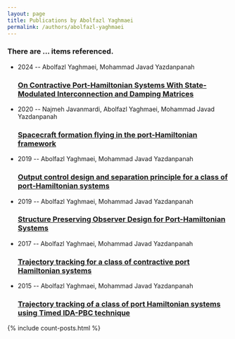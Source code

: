 ```yaml
---
layout: page
title: Publications by Abolfazl Yaghmaei
permalink: /authors/abolfazl-yaghmaei
---
```


<h3 id="number-posts">There are ... items referenced.</h3>
<ul class="post-list">
<li><span class='post-meta'>2024 -- Abolfazl Yaghmaei, Mohammad Javad Yazdanpanah</span><h3><a class='post-link' href="{{ site.baseurl }}/on-contractive-port-hamiltonian-systems-with-state-modulated-interconnection-and-damping-matrices">On Contractive Port-Hamiltonian Systems With State-Modulated Interconnection and Damping Matrices</a></h3></li>
<li><span class='post-meta'>2020 -- Najmeh Javanmardi, Abolfazl Yaghmaei, Mohammad Javad Yazdanpanah</span><h3><a class='post-link' href="{{ site.baseurl }}/spacecraft-formation-flying-in-the-port-hamiltonian-framework">Spacecraft formation flying in the port-Hamiltonian framework</a></h3></li>
<li><span class='post-meta'>2019 -- Abolfazl Yaghmaei, Mohammad Javad Yazdanpanah</span><h3><a class='post-link' href="{{ site.baseurl }}/output-control-design-and-separation-principle-for-a-class-of-port-hamiltonian-systems">Output control design and separation principle for a class of port‐Hamiltonian systems</a></h3></li>
<li><span class='post-meta'>2019 -- Abolfazl Yaghmaei, Mohammad Javad Yazdanpanah</span><h3><a class='post-link' href="{{ site.baseurl }}/structure-preserving-observer-design-for-port-hamiltonian-systems">Structure Preserving Observer Design for Port-Hamiltonian Systems</a></h3></li>
<li><span class='post-meta'>2017 -- Abolfazl Yaghmaei, Mohammad Javad Yazdanpanah</span><h3><a class='post-link' href="{{ site.baseurl }}/trajectory-tracking-for-a-class-of-contractive-port-hamiltonian-systems">Trajectory tracking for a class of contractive port Hamiltonian systems</a></h3></li>
<li><span class='post-meta'>2015 -- Abolfazl Yaghmaei, Mohammad Javad Yazdanpanah</span><h3><a class='post-link' href="{{ site.baseurl }}/trajectory-tracking-of-a-class-of-port-hamiltonian-systems-using-timed-ida-pbc-technique">Trajectory tracking of a class of port Hamiltonian systems using Timed IDA-PBC technique</a></h3></li>

</ul>
{% include count-posts.html %}
